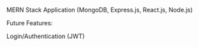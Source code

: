 MERN Stack Application (MongoDB, Express.js, React.js, Node.js)

Future Features:

Login/Authentication (JWT)
